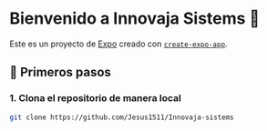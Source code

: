 # Bienvenido a Innovaja Sistems 👋

Este es un proyecto de [Expo](https://expo.dev) creado con [`create-expo-app`](https://www.npmjs.com/package/create-expo-app).

## 🚀 Primeros pasos

### 1. Clona el repositorio de manera local

```bash
git clone https://github.com/Jesus1511/Innovaja-sistems

